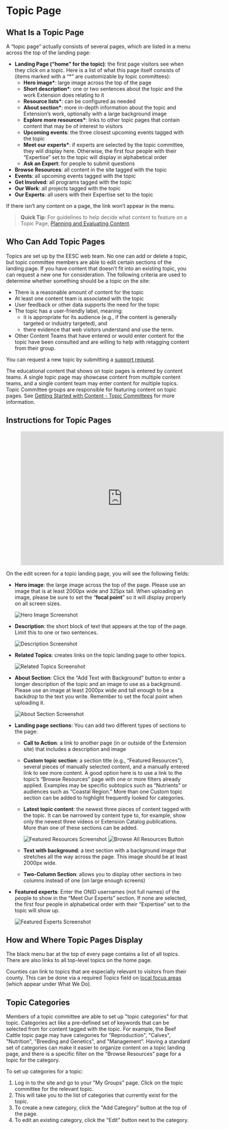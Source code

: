 # Topic Page

## What Is a Topic Page

A “topic page” actually consists of several pages, which are listed in a menu across the top of the landing page:

  - **Landing Page (“home” for the topic)**: the first page visitors see when they click on a topic. Here is a list of what this page itself consists of (items marked with a “\*” are customizable by topic committees):
    - **Hero image\***: large image across the top of the page
    - **Short description\***: one or two sentences about the topic and the work Extension does relating to it
    - **Resource lists\***: can be configured as needed
    - **About section\***: more in-depth information about the topic and Extension’s work, optionally with a large background image
    - **Explore more resources\***: links to other topic pages that contain content that may be of interest to visitors
    - **Upcoming events**: the three closest upcoming events tagged with the topic
    - **Meet our experts\***: if experts are selected by the topic committee, they will display here. Otherwise, the first four people with their “Expertise” set to the topic will display in alphabetical order
    - **Ask an Expert**: for people to submit questions
  - **Browse Resources**: all content in the site tagged with the topic
  - **Events**: all upcoming events tagged with the topic
  - **Get Involved**: all programs tagged with the topic
  - **Our Work**: all projects tagged with the topic
  - **Our Experts**: all users with their Expertise set to the topic

If there isn’t any content on a page, the link won’t appear in the menu.

> **Quick Tip**: For guidelines to help decide what content to feature on a Topic Page, [Planning and Evaluating Content](../content-requirements.md#planning-and-evaluating-content).

## Who Can Add Topic Pages

Topics are set up by the EESC web team. No one can add or delete a topic, but topic committee members are able to edit certain sections of the landing page. If you have content that doesn’t fit into an existing topic, you can request a new one for consideration. The following criteria are used to determine whether something should be a topic on the site:

  - There is a reasonable amount of content for the topic
  - At least one content team is associated with the topic
  - User feedback or other data supports the need for the topic
  - The topic has a user-friendly label, meaning:
    - it is appropriate for its audience (e.g., if the content is generally targeted or industry targeted), and
    - there evidence that web visitors understand and use the term.
  - Other Content Teams that have entered or would enter content for the topic have been consulted and are willing to help with retagging content from their group.

You can request a new topic by submitting a [support request](https://osueesc.atlassian.net/servicedesk/customer/portal/2).

The educational content that shows on topic pages is entered by content teams. A single topic page may showcase content from multiple content teams, and a single content team may enter content for multiple topics. Topic Committee groups are responsible for featuring content on topic pages. See [Getting Started with Content - Topic Committees](../getting-started.md#topic-committees) for more information.

## Instructions for Topic Pages

<figure class="video_container">
  <iframe id="kaltura_player" src="https://cdnapisec.kaltura.com/p/391241/sp/39124100/embedIframeJs/uiconf_id/22119142/partner_id/391241?iframeembed=true&playerId=kaltura_player&entry_id=0_pdyu7cve&flashvars[localizationCode]=en&amp;flashvars[leadWithHTML5]=true&amp;flashvars[sideBarContainer.plugin]=true&amp;flashvars[sideBarContainer.position]=left&amp;flashvars[sideBarContainer.clickToClose]=true&amp;flashvars[chapters.plugin]=true&amp;flashvars[chapters.layout]=vertical&amp;flashvars[chapters.thumbnailRotator]=false&amp;flashvars[streamSelector.plugin]=true&amp;flashvars[EmbedPlayer.SpinnerTarget]=videoHolder&amp;flashvars[dualScreen.plugin]=true&amp;&wid=0_4uq12pex" width="554" height="366" allowfullscreen webkitallowfullscreen mozAllowFullScreen allow="fullscreen*; encrypted-media*" frameborder="0" title="Kaltura Player"></iframe>
</figure>

On the edit screen for a topic landing page, you will see the following fields:

  - **Hero image**: the large image across the top of the page. Please use an image that is at least 2000px wide and 325px tall. When uploading an image, please be sure to set the “**focal point**” so it will display properly on all screen sizes.

    ![Hero Image Screenshot](../images/hero-image.png)

  - **Description**: the short block of text that appears at the top of the page. Limit this to one or two sentences.

    ![Description Screenshot](../images/description.png)

  - **Related Topics**: creates links on the topic landing page to other topics.

    ![Related Topics Screenshot](../images/related-topics.png)

  - **About Section**: Click the “Add Text with Background” button to enter a longer description of the topic and an image to use as a background. Please use an image at least 2000px wide and tall enough to be a backdrop to the text you write. Remember to set the focal point when uploading it.

    ![About Section Screenshot](../images/about-section.png)

  - **Landing page sections**: You can add two different types of sections to the page:
    - **Call to Action**: a link to another page (in or outside of the Extension site) that includes a description and image
    - **Custom topic section**: a section title (e.g., “Featured Resources”), several pieces of manually selected content, and a manually entered link to see more content. A good option here is to use a link to the topic’s “Browse Resources” page with one or more filters already applied. Examples may be specific subtopics such as “Nutrients” or audiences such as “Coastal Region.” More than one Custom topic section can be added to highlight frequently looked for categories.
    - **Latest topic content**: the newest three pieces of content tagged with the topic. It can be narrowed by content type to, for example, show only the newest three videos or Extension Catalog publications. More than one of these sections can be added.

      ![Featured Resources Screenshot](../images/featured-resources.png)
      ![Browse All Resources Button](../images/browse-all-resources.png)

    - **Text with background**: a text section with a background image that stretches all the way across the page. This image should be at least 2000px wide.
    - **Two-Column Section**: allows you to display other sections in two columns instead of one (on large enough screens)

  - **Featured experts**: Enter the ONID usernames (not full names) of the people to show in the “Meet Our Experts” section. If none are selected, the first four people in alphabetical order with their “Expertise” set to the topic will show up.

    ![Featured Experts Screenshot](../images/featured-experts.png)

## How and Where Topic Pages Display

The black menu bar at the top of every page contains a list of all topics. There are also links to all top-level topics on the home page.

Counties can link to topics that are especially relevant to visitors from their county. This can be done via a required Topics field on [local focus areas](focus-area.md) (which appear under What We Do).

## Topic Categories

Members of a topic committee are able to set up "topic categories" for that topic. Categories act like a pre-defined set of keywords that can be selected from for content tagged with the topic. For example, the Beef Cattle topic page may have categories for "Reproduction", "Calves", "Nutrition", "Breeding and Genetics", and "Management". Having a standard set of categories can make it easier to organize content on a topic landing page, and there is a specific filter on the "Browse Resources" page for a topic for the category.

To set up categories for a topic:

  1. Log in to the site and go to your "My Groups" page. Click on the topic committee for the relevant topic.
  2. This will take you to the list of categories that currently exist for the topic.
  3. To create a new category, click the "Add Category" button at the top of the page.
  4. To edit an existing category, click the "Edit" button next to the category.
